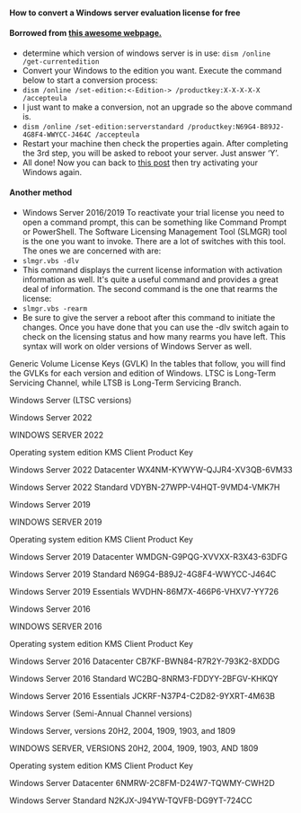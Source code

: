 #### How to convert a Windows server evaluation license for free
#### Borrowed from [this awesome webpage.](https://msguides.com/convert-windows-server-evaluation)

-  determine which version of windows server is in use: `dism /online /get-currentedition`
-  Convert your Windows to the edition you want. Execute the command below to start a conversion process:
-  `dism /online /set-edition:<-Edition-> /productkey:X-X-X-X-X /accepteula`
-  I just want to make a conversion, not an upgrade so the above command is.
-  `dism /online /set-edition:serverstandard /productkey:N69G4-B89J2-4G8F4-WWYCC-J464C /accepteula`
-  Restart your machine then check the properties again. After completing the 3rd step, you will be asked to reboot your server. Just answer ‘Y’.
-  All done! Now you can back to [this post](https://msguides.com/windows-server) then try activating your Windows again.


#### Another method
- Windows Server 2016/2019
To reactivate your trial license you need to open a command prompt, this can be something like Command Prompt or PowerShell. The Software Licensing Management Tool (SLMGR) tool is the one you want to invoke.  There are a lot of switches with this tool.  The ones we are concerned with are:
- `slmgr.vbs -dlv`
- This command displays the current license information with activation information as well.  It's quite a useful command and provides a great deal of information. The second command is the one that rearms the license:
- `slmgr.vbs -rearm`
- Be sure to give the server a reboot after this command to initiate the changes.  Once you have done that you can use the -dlv switch again to check on the licensing status and how many rearms you have left. This syntax will work on older versions of Windows Server as well.
















Generic Volume License Keys (GVLK)
In the tables that follow, you will find the GVLKs for each version and edition of Windows. LTSC is Long-Term Servicing Channel, while LTSB is Long-Term Servicing Branch.

Windows Server (LTSC versions)

Windows Server 2022

WINDOWS SERVER 2022

Operating system edition	KMS Client Product Key

Windows Server 2022 Datacenter	WX4NM-KYWYW-QJJR4-XV3QB-6VM33

Windows Server 2022 Standard	VDYBN-27WPP-V4HQT-9VMD4-VMK7H

Windows Server 2019

WINDOWS SERVER 2019

Operating system edition	KMS Client Product Key

Windows Server 2019 Datacenter	WMDGN-G9PQG-XVVXX-R3X43-63DFG

Windows Server 2019 Standard	N69G4-B89J2-4G8F4-WWYCC-J464C

Windows Server 2019 Essentials	WVDHN-86M7X-466P6-VHXV7-YY726

Windows Server 2016

WINDOWS SERVER 2016

Operating system edition	KMS Client Product Key

Windows Server 2016 Datacenter	CB7KF-BWN84-R7R2Y-793K2-8XDDG

Windows Server 2016 Standard	WC2BQ-8NRM3-FDDYY-2BFGV-KHKQY

Windows Server 2016 Essentials	JCKRF-N37P4-C2D82-9YXRT-4M63B

Windows Server (Semi-Annual Channel versions)

Windows Server, versions 20H2, 2004, 1909, 1903, and 1809

WINDOWS SERVER, VERSIONS 20H2, 2004, 1909, 1903, AND 1809

Operating system edition	KMS Client Product Key

Windows Server Datacenter	6NMRW-2C8FM-D24W7-TQWMY-CWH2D

Windows Server Standard	N2KJX-J94YW-TQVFB-DG9YT-724CC

